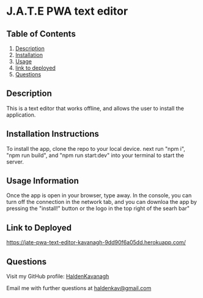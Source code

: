 # J.A.T.E PWA text editor


## Table of Contents
1. [Description](#description)
2. [Installation](#installation-instructions)
3. [Usage](#usage-information)
4. [link to deployed](#link-to-deployed)
4. [Questions](#questions)

## Description

This is a text editor that works offline, and allows the user to install the application.

## Installation Instructions

To install the app, clone the repo to your local device. next run "npm i", "npm run build", and "npm run start:dev" into your terminal to start the server.

## Usage Information

Once the app is open in your browser, type away. In the console, you can turn off the connection in the network tab, and you can downloa the app by pressing the "install!" button or the logo in the top right of the searh bar"

## Link to Deployed

https://jate-pwa-text-editor-kavanagh-9dd90f6a05dd.herokuapp.com/

## Questions

Visit my GitHub profile: [HaldenKavanagh](https://github.com/HaldenKavanagh/)

Email me with further questions at haldenkav@gmail.com